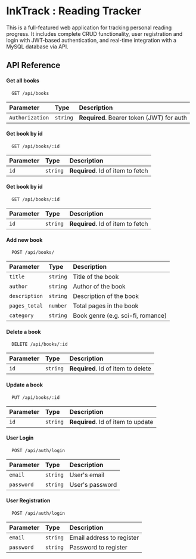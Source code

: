 
# InkTrack : Reading Tracker

This is a full-featured web application for tracking personal reading progress. It includes complete CRUD functionality, user registration and login with JWT-based authentication, and real-time integration with a MySQL database via API.


## API Reference

#### Get all books

```http
  GET /api/books
```

| Parameter | Type     | Description                |
| :-------- | :------- | :------------------------- |
| `Authorization` | `string` | **Required**. Bearer token (JWT) for auth |

#### Get book by id

```http
  GET /api/books/:id
```

| Parameter | Type     | Description                       |
| :-------- | :------- | :-------------------------------- |
| `id`      | `string` | **Required**. Id of item to fetch |

#### Get book by id

```http
  GET /api/books/:id
```

| Parameter | Type     | Description                       |
| :-------- | :------- | :-------------------------------- |
| `id`      | `string` | **Required**. Id of item to fetch |

#### Add new book

```http
  POST /api/books/
```

| Parameter | Type     | Description                       |
| :-------- | :------- | :-------------------------------- |
| `title`      | `string` | Title of the book |
| `author`      | `string` | Author of the book |
| `description`      | `string` | Description of the book |
| `pages_total`      | `number` | Total pages in the book |
| `category`      | `string` | Book genre (e.g. sci-fi, romance) |

#### Delete a book

```http
  DELETE /api/books/:id
```

| Parameter | Type     | Description                       |
| :-------- | :------- | :-------------------------------- |
| `id`      | `string` | **Required**. Id of item to delete |

#### Update a book

```http
  PUT /api/books/:id
```

| Parameter | Type     | Description                       |
| :-------- | :------- | :-------------------------------- |
| `id`      | `string` | **Required**. Id of item to update |

#### User Login

```http
  POST /api/auth/login
```

| Parameter | Type     | Description                       |
| :-------- | :------- | :-------------------------------- |
| `email`      | `string` | User's email |
| `password`      | `string` | User's password |

#### User Registration

```http
  POST /api/auth/login
```

| Parameter | Type     | Description                       |
| :-------- | :------- | :-------------------------------- |
| `email`      | `string` | 	Email address to register |
| `password`      | `string` | 	Password to register |
